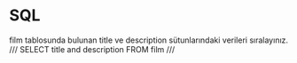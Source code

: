 # SQL

film tablosunda bulunan title ve description sütunlarındaki verileri sıralayınız.
///
SELECT title and description FROM film
///
